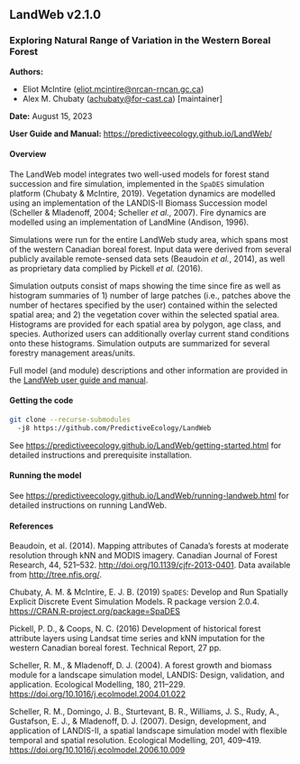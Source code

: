 ## LandWeb v2.1.0

### Exploring Natural Range of Variation in the Western Boreal Forest

**Authors:**

- Eliot McIntire (<eliot.mcintire@nrcan-rncan.gc.ca>)
- Alex M. Chubaty (<achubaty@for-cast.ca>) [maintainer]

**Date:** August 15, 2023

**User Guide and Manual:** <https://predictiveecology.github.io/LandWeb/>

#### Overview

The LandWeb model integrates two well-used models for forest stand succession and fire simulation, implemented in the `SpaDES` simulation platform (Chubaty & McIntire, 2019).
Vegetation dynamics are modelled using an implementation of the LANDIS-II Biomass Succession model (Scheller & Mladenoff, 2004; Scheller *et al.*, 2007).
Fire dynamics are modelled using an implementation of LandMine (Andison, 1996).

Simulations were run for the entire LandWeb study area, which spans most of the western Canadian boreal forest.
Input data were derived from several publicly available remote-sensed data sets (Beaudoin *et al.*, 2014), as well as proprietary data complied by Pickell *et al.* (2016).

Simulation outputs consist of maps showing the time since fire as well as histogram summaries of 1) number of large patches (i.e., patches above the number of hectares specified by the user) contained within the selected spatial area; and 2) the vegetation cover within the selected spatial area.
Histograms are provided for each spatial area by polygon, age class, and species.
Authorized users can additionally overlay current stand conditions onto these histograms.
Simulation outputs are summarized for several forestry management areas/units.

Full model (and module) descriptions and other information are provided in the [LandWeb user guide and manual](https://predictiveecology.github.io/LandWeb/).

#### Getting the code

```bash
git clone --recurse-submodules
  -j8 https://github.com/PredictiveEcology/LandWeb
```

See <https://predictiveecology.github.io/LandWeb/getting-started.html> for detailed instructions and prerequisite installation.

#### Running the model

See <https://predictiveecology.github.io/LandWeb/running-landweb.html> for detailed instructions on running LandWeb.

#### References

Beaudoin, et al. (2014). Mapping attributes of Canada’s forests at moderate resolution through kNN and MODIS imagery. Canadian Journal of Forest Research, 44, 521–532. <http://doi.org/10.1139/cjfr-2013-0401>. Data available from <http://tree.nfis.org/>.

Chubaty, A. M. & McIntire, E. J. B. (2019) `SpaDES`: Develop and Run Spatially Explicit Discrete Event Simulation Models. R package version 2.0.4. <https://CRAN.R-project.org/package=SpaDES>

Pickell, P. D., & Coops, N. C. (2016) Development of historical forest attribute layers using Landsat time series and kNN imputation for the western Canadian boreal forest. Technical Report, 27 pp.

Scheller, R. M., & Mladenoff, D. J. (2004). A forest growth and biomass module for a landscape simulation model, LANDIS: Design, validation, and application. Ecological Modelling, 180, 211–229. <https://doi.org/10.1016/j.ecolmodel.2004.01.022>

Scheller, R. M., Domingo, J. B., Sturtevant, B. R., Williams, J. S., Rudy, A., Gustafson, E. J., & Mladenoff, D. J. (2007). Design, development, and application of LANDIS-II, a spatial landscape simulation model with flexible temporal and spatial resolution. Ecological Modelling, 201, 409–419. <https://doi.org/10.1016/j.ecolmodel.2006.10.009>

